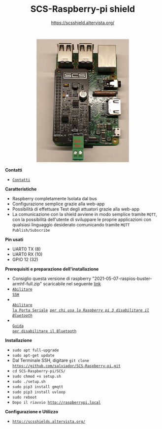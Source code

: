 <p align="center">
  <h1 align="center"> SCS-Raspberry-pi shield</h1>
  <div align="center">
    <a href="https://scsshield.altervista.org/">https://scsshield.altervista.org/</a>
  </div>
</p>

<br>

<p align="center">
  <img src="raspberry4.jpg" width="300" />
</p>

**Contatti**
* <code><a href="http://scsshields.altervista.org/contatti.html">Contatti</a></code>

**Caratteristiche**

* Raspberry completamente Isolata dal bus
* Configurazione semplice grazie alla web-app
* Possibilità di effettuare Test degli attuatori grazie alla web-app
* La comunicazione con la shield avviene in modo semplice tramite <code>MQTT</code>, con la possibilità dell'utente di sviluppare le proprie applicazioni con qualsiasi linguaggio desiderato comunicando tramite <code>MQTT Publish/Subscribe</code>


**Pin usati**

* UART0 TX (8)
* UART0 RX (10)
* GPIO 12 (32)



**Prerequisiti e preparazione dell'installazione**


* Consiglio questa versione di raspberry "2021-05-07-raspios-buster-armhf-full.zip"
scaricabile nel seguente <a href="https://drive.google.com/file/d/1n9x76HdiFXM_pIzgByjm45ASKpH6mBKp/view" target="_blank"> link </a>
* <code><a href="https://phoenixnap.com/kb/enable-ssh-raspberry-pi" target="_blank">Abilitare SSH</a></code>
* <code> <a href="https://spellfoundry.com/2016/05/29/configuring-gpio-serial-port-raspbian-jessie-including-pi-3-4/" target="_blank">Abilitare la Porta Seriale</a> <u><i>per chi usa la Raspberry pi 3 disabilitare il Bluetooth</i></u></code>
* <code> <a href="https://di-marco.net/blog/it/2020-04-18-tips-disabling_bluetooth_on_raspberry_pi/" target="_blank">Guida per disabilitare il Bluetooth</a></code>





**Installazione**
* <code>sudo apt full-upgrade</code>
* <code>sudo apt-get update</code>
* Dal Terminale SSH, digitare <code>git clone https://github.com/salviador/SCS-Raspberry-pi.git</code>
* <code>cd SCS-Raspberry-pi/SCS/</code>
* <code>sudo chmod +x setup.sh</code>
* <code>sudo ./setup.sh</code>
* <code>sudo pip3 install gmqtt</code>
* <code>sudo pip3 install uvloop</code>
* <code>sudo reboot</code>
* <code>Dopo il riavvio http://raspberrypi.local</code>

**Configurazione e Utilizzo**
* <code><a href="http://scsshields.altervista.org/">http://scsshields.altervista.org/</a></code>


